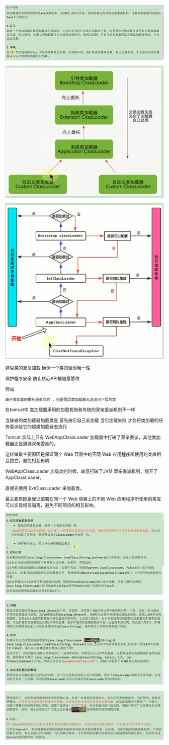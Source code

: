 ![img_119.png](img_119.png)
 
![img_120.png](img_120.png)

![img_121.png](img_121.png) 

避免类的重复加载 确保一个类的全局唯一性

保护程序安全 防止核心API被随意篡改

弊端

    由于类加载的委托是单向的 ，但是顶层类加载器无法访问下层的类

在tomcat中 类加载器采用的加载机制和传统的双亲委派机制不一样

当缺省的类加载器加载类是 首先由它自己去加载 当它加载失败 才会将类加载的任务委派给它的超类加载器去执行

Tomcat 实际上只有 WebAppClassLoader 加载器中打破了双亲委派，其他类加载器还是遵循双亲委派的。 

这样做最主要原因是保证同个 Web 容器中的不同 Web 应用程序所使用的类库相互独立，避免相互影响

WebAppClassLoader 加载类的时候，故意打破了JVM 双亲委派机制，绕开了 AppClassLoader，

直接先使用 ExtClassLoader 来加载类。

最主要原因是保证部署在同一个 Web 容器上的不同 Web 应用程序所使用的类库可以实现相互隔离，避免不同项目的相互影响。

![img_122.png](img_122.png)

![img_123.png](img_123.png) 

![img_124.png](img_124.png)